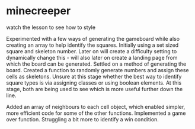 # minecreeper


watch the lesson to see how to style


Experimented with a few ways of generating the gameboard while also creating an array to help identify the squares.
Initially using a set sized square and skeleton number. Later on will create a difficulty setting to dynamically change this - will also later on create a landing page from which the board can be generated.
Settled on a method of generating the board. Created a function to randomly generate numbers and assign these cells as skeletons. Unsure at this stage whether the best way to identify square types is via assigning classes or using boolean elements. At this stage, both are being used to see which is more useful further down the line.

Added an array of neighbours to each cell object, which enabled simpler, more efficient code for some of the other functions.
Implemented a game over function. Struggling a bit more to identify a win condition.